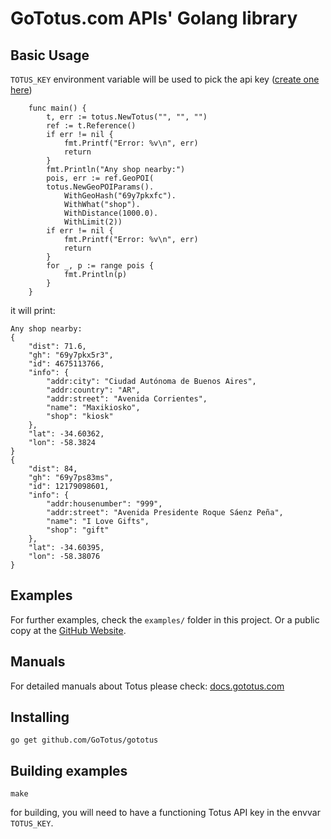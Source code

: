# GoTotus.com APIs' Golang library

## Basic Usage

`TOTUS_KEY` environment variable will be used to pick the api
key ([create one here](https://gototus.com/console/apikeys))

```
    func main() {
        t, err := totus.NewTotus("", "", "")
        ref := t.Reference()
        if err != nil {
            fmt.Printf("Error: %v\n", err)
            return
        }
        fmt.Println("Any shop nearby:")
        pois, err := ref.GeoPOI(
		totus.NewGeoPOIParams().
			WithGeoHash("69y7pkxfc").
			WithWhat("shop").
			WithDistance(1000.0).
			WithLimit(2))
        if err != nil {
            fmt.Printf("Error: %v\n", err)
            return
        }
        for _, p := range pois {
            fmt.Println(p)
        }
    }

```

it will print:

```
Any shop nearby:
{
    "dist": 71.6,
    "gh": "69y7pkx5r3",
    "id": 4675113766,
    "info": {
        "addr:city": "Ciudad Autónoma de Buenos Aires",
        "addr:country": "AR",
        "addr:street": "Avenida Corrientes",
        "name": "Maxikiosko",
        "shop": "kiosk"
    },
    "lat": -34.60362,
    "lon": -58.3824
}
{
    "dist": 84,
    "gh": "69y7ps83ms",
    "id": 12179098601,
    "info": {
        "addr:housenumber": "999",
        "addr:street": "Avenida Presidente Roque Sáenz Peña",
        "name": "I Love Gifts",
        "shop": "gift"
    },
    "lat": -34.60395,
    "lon": -58.38076
}
```

## Examples

For further examples, check the `examples/` folder in this project.
Or a public copy at the [GitHub Website](https://github.com/GoTotus/gototus/tree/main/examples).

## Manuals

For detailed manuals about Totus please check: [docs.gototus.com](https://docs.gototus.com)

## Installing

`go get github.com/GoTotus/gototus`

## Building examples

`make`

for building, you will need to have a functioning Totus API key in the envvar `TOTUS_KEY`.
